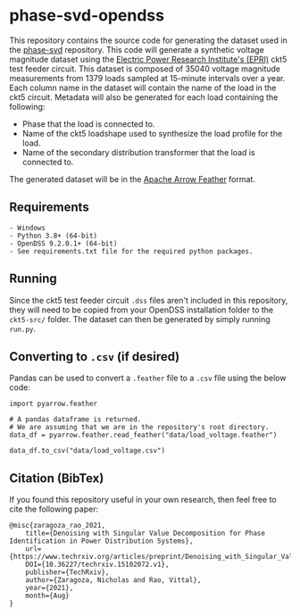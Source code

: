 # **phase-svd-opendss**

This repository contains the source code for generating the dataset used in the [phase-svd](https://github.com/msk-5s/phase-svd) repository. This code will generate a synthetic voltage magnitude dataset using the [Electric Power Research Institute's (EPRI)](https://www.epri.com/) ckt5 test feeder circuit. This dataset is composed of 35040 voltage magnitude measurements from 1379 loads sampled at 15-minute intervals over a year. Each column name in the dataset will contain the name of the load in the ckt5 circuit. Metadata will also be generated for each load containing the following:
- Phase that the load is connected to.
- Name of the ckt5 loadshape used to synthesize the load profile for the load.
- Name of the secondary distribution transformer that the load is connected to.

The generated dataset will be in the [Apache Arrow Feather](https://arrow.apache.org/docs/python/feather.html) format.

## Requirements
    - Windows
    - Python 3.8+ (64-bit)
    - OpenDSS 9.2.0.1+ (64-bit)
    - See requirements.txt file for the required python packages.
    
## Running
Since the ckt5 test feeder circuit `.dss` files aren't included in this repository, they will need to be copied from your OpenDSS installation folder to the `ckt5-src/` folder. The dataset can then be generated by simply running `run.py`.

## Converting to `.csv` (if desired)
Pandas can be used to convert a `.feather` file to a `.csv` file using the below code:
```
import pyarrow.feather

# A pandas dataframe is returned.
# We are assuming that we are in the repository's root directory.
data_df = pyarrow.feather.read_feather("data/load_voltage.feather")

data_df.to_csv("data/load_voltage.csv")
```

## Citation (BibTex)
If you found this repository useful in your own research, then feel free to cite the following paper:

```
@misc{zaragoza_rao_2021,
    title={Denoising with Singular Value Decomposition for Phase Identification in Power Distribution Systems},
    url={https://www.techrxiv.org/articles/preprint/Denoising_with_Singular_Value_Decomposition_for_Phase_Identification_in_Power_Distribution_Systems/15102072/1},
    DOI={10.36227/techrxiv.15102072.v1},
    publisher={TechRxiv},
    author={Zaragoza, Nicholas and Rao, Vittal},
    year={2021},
    month={Aug}
}
```
